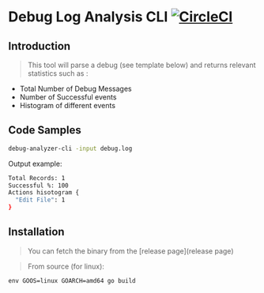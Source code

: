 # Debug Log Analysis CLI [![CircleCI](https://circleci.com/gh/eranchetz/debug-analyzer-cli.svg?style=svg)](https://circleci.com/gh/eranchetz/debug-analyzer-cli)

## Introduction

> This tool will parse a debug (see template below) and returns relevant statistics such as : 
 - Total Number of Debug Messages
 - Number of Successful events
 - Histogram of different events  

## Code Samples


```bash
debug-analyzer-cli -input debug.log 
```

Output example: 
```bash
Total Records: 1
Successful %: 100
Actions hisotogram {
  "Edit File": 1
}
```

## Installation

> You can fetch the binary from the [release page](release page)

> From source (for linux):

```
env GOOS=linux GOARCH=amd64 go build
```

